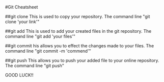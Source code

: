 #Git Cheatsheet

##git clone
This is used to copy your repository. 
The command line "git clone 'your link'"

##git add
This is used to add your created files in the git repository.
The command line "git add 'your files'"

##git commit
his allows you to effect the changes made to your files.
The command line "git commit -m 'commend'"

##git push
This allows you to push your added file to your online repository.
The command line "git push"

GOOD LUCK!!